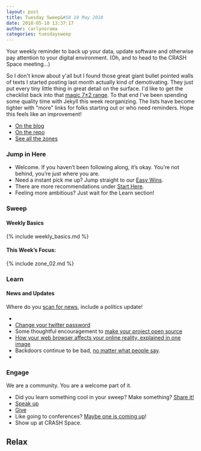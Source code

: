 ```yaml
---
layout: post
title: Tuesday Sweep&#58 10 May 2018
date: 2018-05-10 13:37:17
author: carlynorama
categories: tuesdaysweep
---
```


Your weekly reminder to back up your data, update software and otherwise pay attention to your digital environment. (Oh, and to head to the CRASH Space meeting…)

So I don't know about y'all but I found those great giant bullet pointed walls of texts I started posting last month actually kind of demotivating. They just put every tiny little thing in great detail on the surface. I'd like to get the checklist back into that [magic 7±2 range](http://psychclassics.yorku.ca/Miller/). To that end I've been spending some quality time with Jekyll this week reorganizing. The lists have become tighter with "more" links for folks starting out or who need reminders. Hope this feels like an improvement!

* [On the blog](https://crashspace.github.io/tuesday/tuesdaysweep/2018/05/10/tuesday-sweep.html)
* [On the repo](https://crashspace.github.io/tuesday/tuesdaysweep/2018/05/10/tuesday-sweep.html)
* [See all the zones](https://crashspace.github.io/tuesday/sweep/)

### Jump in Here

*   Welcome. If you haven’t been following along, it’s okay. You’re not behind, you’re just where you are.
*   Need a instant pick me up? Jump straight to our [Easy Wins](https://crashspace.github.io/tuesday/start/04-pick-an-easy-win.html).
*   There are more recommendations under [Start Here](https://crashspace.github.io/tuesday/start/).
*   Feeling more ambitious? Just wait for the Learn section!

### Sweep

#### Weekly Basics

{% include weekly_basics.md %}

#### This Week’s Focus:

{% include zone_02.md %}

### Learn

#### News and Updates

Where do you [scan for news](https://crashspace.github.io/tuesday/), include a politics update!

*
* [Change your twitter password](https://arstechnica.com/information-technology/2018/05/twitter-advises-users-to-reset-passwords-after-bug-posts-passwords-to-internal-log/)
* Some thoughtful encouragement to [make your project open source](https://hackaday.com/2018/05/01/the-anxiety-of-open-source-why-we-struggle-with-putting-it-out-there/)
* [How your web browser affects your online reality, explained in one image](https://www.vox.com/2018/5/3/17309078/digital-art-diana-a-smith-francine-coded-browser-art)
* Backdoors continue to be bad, [no matter what people say](https://www.schneier.com/blog/archives/2018/05/ray_ozzies_encr.html).
*

### Engage

We are a community. You are a welcome part of it.

*   Did you learn something cool in your sweep? Make something? [Share it!](https://blog.crashspace.org/2017/05/tuesday-sweep-9-may-2017/)
*   [Speak up](https://blog.crashspace.org/2016/12/one-thing-to-do-today-collect-phone-numbers-for-future-tuesday-sweeps/)
*   [Give](https://blog.crashspace.org/2016/11/one-thing-to-do-today-plan-a-way-to-give-to-the-cause-regularly/)
*   Like going to conferences? [Maybe one is coming up](https://infocon.org/cons/)!
*   Show up at CRASH Space.

## Relax
